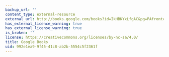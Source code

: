 ```yaml
---
backup_url: ''
content_type: external-resource
external_url: http://books.google.com/books?id=IkHBKYxLfgAC&pg=PAfrontcover
has_external_licence_warning: true
has_external_license_warning: true
is_broken: ''
license: https://creativecommons.org/licenses/by-nc-sa/4.0/
title: Google Books
uid: 992e1ea9-9f45-41c8-ab2b-5554c5f2361f
---
```

